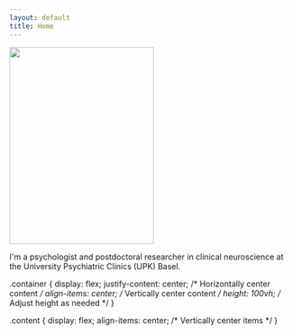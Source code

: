 ```yaml
---
layout: default
title: Home
---
```


<div class="container">
  <div class="content">
    <img src="images/Anna_Schaub-2023-005_©_Samuel_Bramley-WEB.jpg" width="256" height="350">
    <p>I'm a psychologist and postdoctoral researcher in clinical neuroscience at the University Psychiatric Clinics (UPK) Basel.</p>
  </div>
</div>

.container {
  display: flex;
  justify-content: center; /* Horizontally center content */
  align-items: center; /* Vertically center content */
  height: 100vh; /* Adjust height as needed */
}

.content {
  display: flex;
  align-items: center; /* Vertically center items */
}
